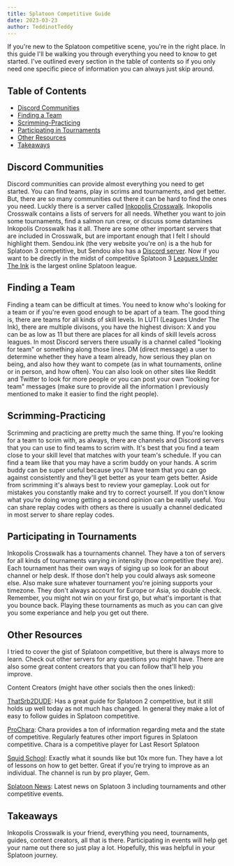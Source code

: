 ```yaml
---
title: Splatoon Competitive Guide
date: 2023-03-23
author: TeddinotTeddy
---
```


If you're new to the Splatoon competitive scene, you're in the right place. In this guide I'll be walking you through everything you need to know to get started. I've outlined every section in the table of contents so if you only need one specific piece of information you can always just skip around.

## Table of Contents
- [Discord Communities](#discord-communities)
- [Finding a Team](#finding-a-team)
- [Scrimming-Practicing](#scrimming-practicing)
- [Participating in Tournaments](#participating-in-tournaments)
- [Other Resources](#other-resources)
- [Takeaways](#takeaways)

## Discord Communities
Discord communities can provide almost everything you need to get started. You can find teams, play in scrims and tournaments, and get better. But, there are so many communities out there it can be hard to find the ones you need. Luckly there is a server called [Inkopolis Crosswalk](https://discord.gg/R5dFQnKu). Inkopolis Crosswalk contains a lists of servers for all needs. Whether you want to join some tournaments, find a salmon run crew, or discuss some datamines Inkopolis Crosswalk has it all. There are some other important servers that are included in Crosswalk, but are important enough that I felt I should highlight them. Sendou.ink (the very website you're on) is a the hub for Splatoon 3 competitive, but Sendou also has a [Discord server](https://discord.com/invite/sendou). Now if you want to be directly in the midst of competitive Splatoon 3 [Leagues Under The Ink](https://discord.gg/3hr4gFWQPA) is the largest online Splatoon league.

## Finding a Team
Finding a team can be difficult at times. You need to know who's looking for a team or if you're even good enough to be apart of a team. The good thing is, there are teams for all kinds of skill levels. In LUTI (Leagues Under The Ink), there are multiple divisons, you have the highest divison: X and you can be as low as 11 but there are places for all kinds of skill levels across leagues. In most Discord servers there usually is a channel called "looking for team" or something along those lines. DM (direct message) a user to determine whether they have a team already, how serious they plan on being, and also how they want to compete (as in what tournaments, online or in person, and how often). You can also look on other sites like Reddit and Twitter to look for more people or you can post your own "looking for team" messages (make sure to provide all the information I previously mentioned to make it easier to find the right people). 

## Scrimming-Practicing
Scrimming and practicing are pretty much the same thing. If you're looking for a team to scrim with, as always, there are channels and Discord servers that you can use to find teams to scrim with. It's best that you find a team close to your skill level that matches with your team's schedule. If you can find a team like that you may have a scrim buddy on your hands. A scrim buddy can be super useful because you'll have team that you can go against consistently and they'll get better as your team gets better. Aside from scrimming it's always best to review your gameplay. Look out for mistakes you constantly make and try to correct yourself. If you don't know what you're doing wrong getting a second opinion can be really useful. You can share replay codes with others as there is usually a channel dedicated in most server to share replay codes.

## Participating in Tournaments 
Inkopolis Crosswalk has a tournaments channel. They have a ton of servers for all kinds of tournaments varying in intensity (how competitive they are). Each tournament has their own ways of siging up so look for an about channel or help desk. If those don't help you could always ask someone else. Also make sure whatever tournament you're joining supports your timezone. They don't always account for Europe or Asia, so double check. Remember, you might not win on your first go, but what's important is that you bounce back. Playing these tournaments as much as you can can give you some experiance and help you get out there.

## Other Resources
I tried to cover the gist of Splatoon competitive, but there is always more to learn. Check out other servers for any questions you might have. There are also some great content creators that you can follow that'll help you improve. 

Content Creators (might have other socials then the ones linked):

[ThatSrb2DUDE](https://www.youtube.com/@ThatSrb2DUDE):
Has a great guide for Splatoon 2 competitive, but it still holds up well today as not much has changed. In general they make a lot of easy to follow guides in Splatoon competitive.

[ProChara](https://www.youtube.com/@ProChara):
Chara provides a ton of information regarding meta and the state of competitive. Regularly features other import figures in Splatoon competitive. Chara is a competitive player for Last Resort Splatoon

[Squid School](https://www.youtube.com/@SquidSchool):
Exactly what it sounds like but 10x more fun. They have a lot of lessons on how to get better. Great if you're trying to improve as an individual. The channel is run by pro player, Gem.

[Splatoon News](https://twitter.com/SplatoonNews_):
Latest news on Splatoon 3 including tournaments and other competitive events.


## Takeaways
Inkopolis Crosswalk is your friend, everything you need, tournaments, guides, content creators, all that is there. Participating in events will help get your name out there so just play a lot. Hopefully, this was helpful in your Splatoon journey.
